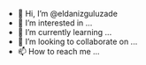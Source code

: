 - 👋 Hi, I’m @eldanizguluzade
- 👀 I’m interested in ...
- 🌱 I’m currently learning ...
- 💞️ I’m looking to collaborate on ...
- 📫 How to reach me ...

<!---
eldanizguluzade/eldanizguluzade is a ✨ special ✨ repository because its `README.md` (this file) appears on your GitHub profile.
You can click the Preview link to take a look at your changes.
--->
